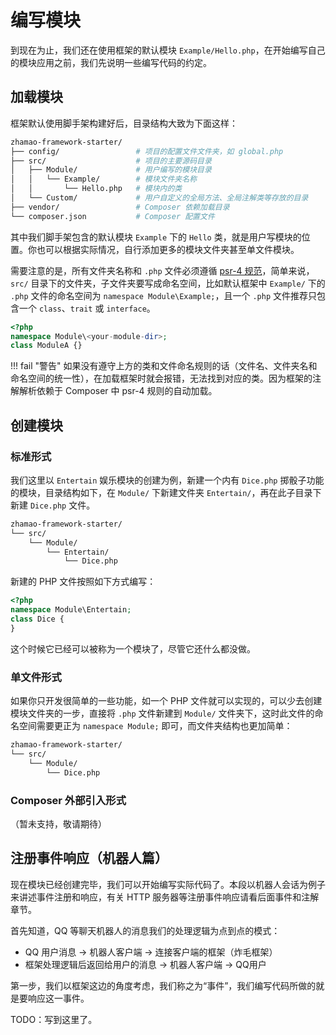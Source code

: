 # 编写模块

到现在为止，我们还在使用框架的默认模块 `Example/Hello.php`，在开始编写自己的模块应用之前，我们先说明一些编写代码的约定。

## 加载模块

框架默认使用脚手架构建好后，目录结构大致为下面这样：

```bash
zhamao-framework-starter/
├── config/                 # 项目的配置文件文件夹，如 global.php
├── src/                    # 项目的主要源码目录
│   ├── Module/             # 用户编写的模块目录
│   │   └── Example/        # 模块文件夹名称
│   │       └── Hello.php   # 模块内的类
│   └── Custom/             # 用户自定义的全局方法、全局注解类等存放的目录
├── vendor/                 # Composer 依赖加载目录
└── composer.json           # Composer 配置文件
```

其中我们脚手架包含的默认模块 `Example` 下的 `Hello` 类，就是用户写模块的位置。你也可以根据实际情况，自行添加更多的模块文件夹甚至单文件模块。

需要注意的是，所有文件夹名称和 `.php` 文件必须遵循 [psr-4 规范](https://learnku.com/docs/psr/psr-4-autoloader/1608)，简单来说，`src/` 目录下的文件夹，子文件夹要写成命名空间，比如默认框架中 `Example/` 下的 `.php` 文件的命名空间为 `namespace Module\Example;`，且一个 `.php` 文件推荐只包含一个 `class`、`trait` 或 `interface`。

```php
<?php
namespace Module\<your-module-dir>;
class ModuleA {}
```

!!! fail "警告"
	如果没有遵守上方的类和文件命名规则的话（文件名、文件夹名和命名空间的统一性），在加载框架时就会报错，无法找到对应的类。因为框架的注解解析依赖于 Composer 中 psr-4 规则的自动加载。

## 创建模块
### 标准形式
我们这里以 `Entertain` 娱乐模块的创建为例，新建一个内有 `Dice.php` 掷骰子功能的模块，目录结构如下，在 `Module/` 下新建文件夹 `Entertain/`，再在此子目录下新建 `Dice.php` 文件。
```bash
zhamao-framework-starter/
└── src/
    └── Module/
        └── Entertain/
            └── Dice.php
```
新建的 PHP 文件按照如下方式编写：
```php
<?php
namespace Module\Entertain;
class Dice {
}
```

这个时候它已经可以被称为一个模块了，尽管它还什么都没做。

### 单文件形式

如果你只开发很简单的一些功能，如一个 PHP 文件就可以实现的，可以少去创建模块文件夹的一步，直接将 `.php` 文件新建到 `Module/` 文件夹下，这时此文件的命名空间需要更正为 `namespace Module;` 即可，而文件夹结构也更加简单：

```bash
zhamao-framework-starter/
└── src/
    └── Module/
        └── Dice.php
```

### Composer 外部引入形式

（暂未支持，敬请期待）

## 注册事件响应（机器人篇）

现在模块已经创建完毕，我们可以开始编写实际代码了。本段以机器人会话为例子来讲述事件注册和响应，有关 HTTP 服务器等注册事件响应请看后面事件和注解章节。

首先知道，QQ 等聊天机器人的消息我们的处理逻辑为点到点的模式：

- QQ 用户消息 -> 机器人客户端 -> 连接客户端的框架（炸毛框架）
- 框架处理逻辑后返回给用户的消息 -> 机器人客户端 -> QQ用户

第一步，我们以框架这边的角度考虑，我们称之为“事件”，我们编写代码所做的就是要响应这一事件。

TODO：写到这里了。